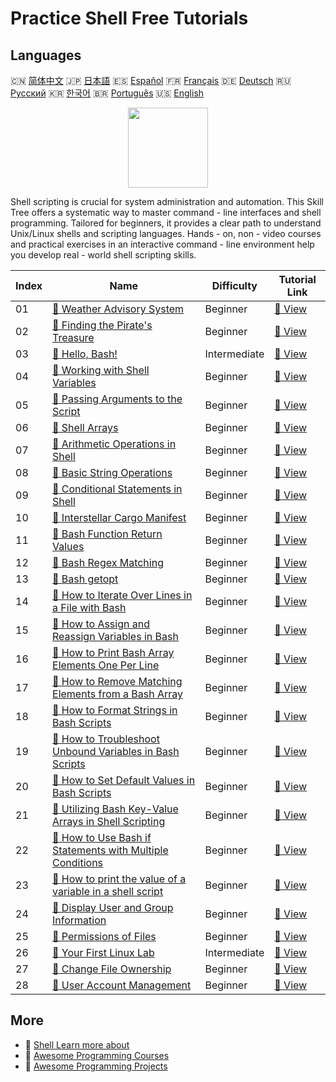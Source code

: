 # Practice Shell Free Tutorials

## Languages

🇨🇳 [简体中文](README_zh.md) 🇯🇵 [日本語](README_ja.md) 🇪🇸 [Español](README_es.md) 🇫🇷 [Français](README_fr.md) 🇩🇪 [Deutsch](README_de.md) 🇷🇺 [Русский](README_ru.md) 🇰🇷 [한국어](README_ko.md) 🇧🇷 [Português](README_pt.md) 🇺🇸 [English](README.md) 

<div align="center">
<img width="128px" src="https://file.labex.io/path/FaVTnI4iqZP0.png">
</div>

Shell scripting is crucial for system administration and automation. This Skill Tree offers a systematic way to master command - line interfaces and shell programming. Tailored for beginners, it provides a clear path to understand Unix/Linux shells and scripting languages. Hands - on, non - video courses and practical exercises in an interactive command - line environment help you develop real - world shell scripting skills.

|   Index | Name                                                                                                                                                        | Difficulty   | Tutorial Link                                                                                             |
|---------|-------------------------------------------------------------------------------------------------------------------------------------------------------------|--------------|-----------------------------------------------------------------------------------------------------------|
|      01 | [📖 Weather Advisory System](https://labex.io/tutorials/shell-weather-advisory-system-388885)                                                               | Beginner     | [🔗 View](https://labex.io/tutorials/shell-weather-advisory-system-388885)                                |
|      02 | [📖 Finding the Pirate's Treasure](https://labex.io/tutorials/shell-finding-the-pirate-s-treasure-388807)                                                   | Beginner     | [🔗 View](https://labex.io/tutorials/shell-finding-the-pirate-s-treasure-388807)                          |
|      03 | [📖 Hello, Bash!](https://labex.io/tutorials/linux-hello-bash-388809)                                                                                       | Intermediate | [🔗 View](https://labex.io/tutorials/linux-hello-bash-388809)                                             |
|      04 | [📖 Working with Shell Variables](https://labex.io/tutorials/shell-working-with-shell-variables-388810)                                                     | Beginner     | [🔗 View](https://labex.io/tutorials/shell-working-with-shell-variables-388810)                           |
|      05 | [📖 Passing Arguments to the Script](https://labex.io/tutorials/shell-passing-arguments-to-the-script-388811)                                               | Beginner     | [🔗 View](https://labex.io/tutorials/shell-passing-arguments-to-the-script-388811)                        |
|      06 | [📖 Shell Arrays](https://labex.io/tutorials/shell-shell-arrays-388812)                                                                                     | Beginner     | [🔗 View](https://labex.io/tutorials/shell-shell-arrays-388812)                                           |
|      07 | [📖 Arithmetic Operations in Shell](https://labex.io/tutorials/shell-arithmetic-operations-in-shell-388813)                                                 | Beginner     | [🔗 View](https://labex.io/tutorials/shell-arithmetic-operations-in-shell-388813)                         |
|      08 | [📖 Basic String Operations](https://labex.io/tutorials/shell-basic-string-operations-388814)                                                               | Beginner     | [🔗 View](https://labex.io/tutorials/shell-basic-string-operations-388814)                                |
|      09 | [📖 Conditional Statements in Shell](https://labex.io/tutorials/linux-conditional-statements-in-shell-388815)                                               | Beginner     | [🔗 View](https://labex.io/tutorials/linux-conditional-statements-in-shell-388815)                        |
|      10 | [📖 Interstellar Cargo Manifest](https://labex.io/tutorials/shell-interstellar-cargo-manifest-388869)                                                       | Beginner     | [🔗 View](https://labex.io/tutorials/shell-interstellar-cargo-manifest-388869)                            |
|      11 | [📖 Bash Function Return Values](https://labex.io/tutorials/shell-bash-function-return-values-391153)                                                       | Beginner     | [🔗 View](https://labex.io/tutorials/shell-bash-function-return-values-391153)                            |
|      12 | [📖 Bash Regex Matching](https://labex.io/tutorials/shell-bash-regex-matching-391551)                                                                       | Beginner     | [🔗 View](https://labex.io/tutorials/shell-bash-regex-matching-391551)                                    |
|      13 | [📖 Bash getopt](https://labex.io/tutorials/shell-bash-getopt-391993)                                                                                       | Beginner     | [🔗 View](https://labex.io/tutorials/shell-bash-getopt-391993)                                            |
|      14 | [📖 How to Iterate Over Lines in a File with Bash](https://labex.io/tutorials/shell-how-to-iterate-over-lines-in-a-file-with-bash-392550)                   | Beginner     | [🔗 View](https://labex.io/tutorials/shell-how-to-iterate-over-lines-in-a-file-with-bash-392550)          |
|      15 | [📖 How to Assign and Reassign Variables in Bash](https://labex.io/tutorials/shell-how-to-assign-and-reassign-variables-in-bash-392817)                     | Beginner     | [🔗 View](https://labex.io/tutorials/shell-how-to-assign-and-reassign-variables-in-bash-392817)           |
|      16 | [📖 How to Print Bash Array Elements One Per Line](https://labex.io/tutorials/shell-how-to-print-bash-array-elements-one-per-line-392979)                   | Beginner     | [🔗 View](https://labex.io/tutorials/shell-how-to-print-bash-array-elements-one-per-line-392979)          |
|      17 | [📖 How to Remove Matching Elements from a Bash Array](https://labex.io/tutorials/shell-how-to-remove-matching-elements-from-a-bash-array-397749)           | Beginner     | [🔗 View](https://labex.io/tutorials/shell-how-to-remove-matching-elements-from-a-bash-array-397749)      |
|      18 | [📖 How to Format Strings in Bash Scripts](https://labex.io/tutorials/shell-how-to-format-strings-in-bash-scripts-400162)                                   | Beginner     | [🔗 View](https://labex.io/tutorials/shell-how-to-format-strings-in-bash-scripts-400162)                  |
|      19 | [📖 How to Troubleshoot Unbound Variables in Bash Scripts](https://labex.io/tutorials/shell-how-to-troubleshoot-unbound-variables-in-bash-scripts-400168)   | Beginner     | [🔗 View](https://labex.io/tutorials/shell-how-to-troubleshoot-unbound-variables-in-bash-scripts-400168)  |
|      20 | [📖 How to Set Default Values in Bash Scripts](https://labex.io/tutorials/shell-how-to-set-default-values-in-bash-scripts-413755)                           | Beginner     | [🔗 View](https://labex.io/tutorials/shell-how-to-set-default-values-in-bash-scripts-413755)              |
|      21 | [📖 Utilizing Bash Key-Value Arrays in Shell Scripting](https://labex.io/tutorials/shell-utilizing-bash-key-value-arrays-in-shell-scripting-413759)         | Beginner     | [🔗 View](https://labex.io/tutorials/shell-utilizing-bash-key-value-arrays-in-shell-scripting-413759)     |
|      22 | [📖 How to Use Bash if Statements with Multiple Conditions](https://labex.io/tutorials/shell-how-to-use-bash-if-statements-with-multiple-conditions-413763) | Beginner     | [🔗 View](https://labex.io/tutorials/shell-how-to-use-bash-if-statements-with-multiple-conditions-413763) |
|      23 | [📖 How to print the value of a variable in a shell script](https://labex.io/tutorials/shell-how-to-print-the-value-of-a-variable-in-a-shell-script-417569) | Beginner     | [🔗 View](https://labex.io/tutorials/shell-how-to-print-the-value-of-a-variable-in-a-shell-script-417569) |
|      24 | [📖 Display User and Group Information](https://labex.io/tutorials/linux-display-user-and-group-information-8718)                                           | Beginner     | [🔗 View](https://labex.io/tutorials/linux-display-user-and-group-information-8718)                       |
|      25 | [📖 Permissions of Files](https://labex.io/tutorials/linux-permissions-of-files-270252)                                                                     | Beginner     | [🔗 View](https://labex.io/tutorials/linux-permissions-of-files-270252)                                   |
|      26 | [📖 Your First Linux Lab](https://labex.io/tutorials/linux-your-first-linux-lab-270253)                                                                     | Intermediate | [🔗 View](https://labex.io/tutorials/linux-your-first-linux-lab-270253)                                   |
|      27 | [📖 Change File Ownership](https://labex.io/tutorials/shell-change-file-ownership-270254)                                                                   | Beginner     | [🔗 View](https://labex.io/tutorials/shell-change-file-ownership-270254)                                  |
|      28 | [📖 User Account Management](https://labex.io/tutorials/linux-user-account-management-49)                                                                   | Beginner     | [🔗 View](https://labex.io/tutorials/linux-user-account-management-49)                                    |

## More

- 🔗 [Shell Learn more about](https://labex.io/skilltrees/shell)
- 🔗 [Awesome Programming Courses](https://github.com/labex-labs/awesome-programming-courses)
- 🔗 [Awesome Programming Projects](https://github.com/labex-labs/awesome-programming-projects)

